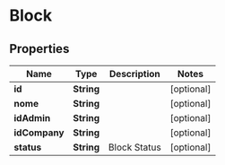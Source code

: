 
# Block

## Properties
Name | Type | Description | Notes
------------ | ------------- | ------------- | -------------
**id** | **String** |  |  [optional]
**nome** | **String** |  |  [optional]
**idAdmin** | **String** |  |  [optional]
**idCompany** | **String** |  |  [optional]
**status** | **String** | Block Status |  [optional]



